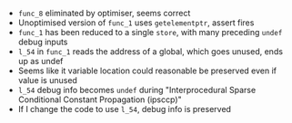 * `func_8` eliminated by optimiser, seems correct
* Unoptimised version of `func_1` uses `getelementptr`, assert fires
* `func_1` has been reduced to a single `store`, with many preceding `undef`
  debug inputs
* `l_54` in `func_1` reads the address of a global, which goes unused, ends up
  as undef
* Seems like it variable location could reasonable be preserved even if value is
  unused
* `l_54` debug info becomes `undef` during "Interprocedural Sparse
  Conditional Constant Propagation (ipsccp)"
* If I change the code to use `l_54`, debug info is preserved
